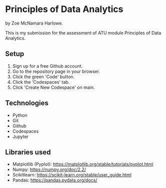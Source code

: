 # Principles of Data Analytics
by Zoe McNamara Harlowe.

This is my submission for the assessment of ATU module Principles of Data Analytics.

## Setup

1. Sign up for a free Github account.
2. Go to the repository page in your browser.
3. Click the green 'Code' button.
4. Click the 'Codespaces' tab.
5. Click 'Create New Codespace' on main.

## Technologies

- Python
- Git
- Github
- Codespaces
- Jupyter

## Libraries used

- Matplotlib (Pyplot): https://matplotlib.org/stable/tutorials/pyplot.html
- Numpy: https://numpy.org/doc/2.2/
- Scikitlearn: https://scikit-learn.org/stable/user_guide.html
- Pandas: https://pandas.pydata.org/docs/

